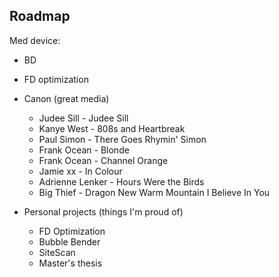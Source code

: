 ## Roadmap

Med device:
- BD
- FD optimization


- Canon (great media)
  - Judee Sill - Judee Sill
  - Kanye West - 808s and Heartbreak
  - Paul Simon - There Goes Rhymin' Simon
  - Frank Ocean - Blonde
  - Frank Ocean - Channel Orange
  - Jamie xx - In Colour
  - Adrienne Lenker - Hours Were the Birds
  - Big Thief - Dragon New Warm Mountain I Believe In You


- Personal projects (things I'm proud of)
    - FD Optimization
    - Bubble Bender
    - SiteScan
    - Master's thesis


